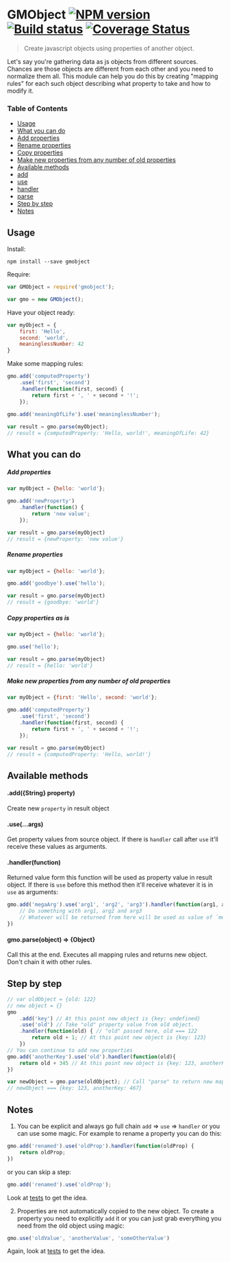 # GMObject [![NPM version](http://img.shields.io/npm/v/gmobject.svg)](https://npmjs.org/package/gmobject) [![Build status](http://img.shields.io/travis/VFK/gmobject.svg)](https://travis-ci.org/VFK/gmobject) [![Coverage Status](http://img.shields.io/coveralls/VFK/gmobject.svg)](https://coveralls.io/r/VFK/gmobject)

> Create javascript objects using properties of another object.

Let's say you're gathering data as js objects from different sources. Chances are those objects are different from each other and you need to normalize them all.
This module can help you do this by creating "mapping rules" for each such object describing what property to take and how to modify it.

### Table of Contents

- [Usage](#usage)
- [What you can do](#what-you-can-do)
 - [Add properties](#add-properties)
 - [Rename properties](#rename-properties)
 - [Copy properties](#copy-properties-as-is)
 - [Make new properties from any number of old properties](#make-new-properties-from-any-number-of-old-properties)
- [Available methods](#available-methods)
 - [add](#addstring-property)
 - [use](#useargs)
 - [handler](#handlerfunction)
 - [parse](#gmoparseobject--object)
- [Step by step](#step-by-step)
- [Notes](#notes)


## Usage
Install:
```shell
npm install --save gmobject
```

Require:
```javascript
var GMObject = require('gmobject');

var gmo = new GMObject();
```

Have your object ready:
```javascript
var myObject = {
    first: 'Hello',
    second: 'world',
    meaninglessNumber: 42
}
```

Make some mapping rules:
```javascript
gmo.add('computedProperty')
    .use('first', 'second')
    .handler(function(first, second) {
        return first + ', ' + second + '!';
    });
  
gmo.add('meaningOfLife').use('meaninglessNumber');

var result = gmo.parse(myObject);
// result = {computedProperty: 'Hello, world!', meaningOfLife: 42}
```

## What you can do
##### Add properties
```javascript
var myObject = {hello: 'world'};

gmo.add('newProperty')
    .handler(function() {
        return 'new value';
    });

var result = gmo.parse(myObject)
// result = {newProperty: 'new value'}
```

##### Rename properties
```javascript
var myObject = {hello: 'world'};

gmo.add('goodbye').use('hello');

var result = gmo.parse(myObject)
// result = {goodbye: 'world'}
```

##### Copy properties as is
```javascript
var myObject = {hello: 'world'};

gmo.use('hello');

var result = gmo.parse(myObject)
// result = {hello: 'world'}
```

##### Make new properties from any number of old properties
```javascript
var myObject = {first: 'Hello', second: 'world'};

gmo.add('computedProperty')
    .use('first', 'second')
    .handler(function(first, second) {
        return first + ', ' + second + '!';
    });

var result = gmo.parse(myObject)
// result = {computedProperty: 'Hello, world!'}
```

## Available methods
#### .add({String} property)
Create new `property` in result object

#### .use(...args)
Get property values from source object. If there is `handler` call after `use` it'll receive these values as arguments.

#### .handler(function)
Returned value form this function will be used as property value in result object.
If there is `use` before this method then it'll receive whatever it is in `use` as arguments:
```javascript
gmo.add('megaArg').use('arg1', 'arg2', 'arg3').handler(function(arg1, arg2, arg3) {
    // Do something with arg1, arg2 and arg3
    // Whatever will be returned from here will be used as value of `megaArg` property
})
```

#### gmo.parse(object) => {Object}
Call this at the end. Executes all mapping rules and returns new object. Don't chain it with other rules.

## Step by step
```javascript
// var oldObject = {old: 122}
// new object = {}
gmo
    .add('key') // At this point new object is {key: undefined}
    .use('old') // Take "old" property value from old object.
    .handler(function(old) { // "old" passed here, old === 122
        return old + 1; // At this point new object is {key: 123}
    })
// You can continue to add new properties
gmo.add('anotherKey').use('old').handler(function(old){
    return old + 345 // At this point new object is {key: 123, anotherKey: 468}
})

var newObject = gmo.parse(oldObject); // Call "parse" to return new mapped object
// newObject === {key: 123, anotherKey: 467}
```
## Notes
1. You can be explicit and always go full chain `add` => `use` => `handler` or you can use some magic.
For example to rename a property you can do this:
```javascript
gmo.add('renamed').use('oldProp').handler(function(oldProp) {
    return oldProp;
})
```
or you can skip a step:
```javascript
gmo.add('renamed').use('oldProp');
```
Look at [tests](https://github.com/VFK/gmobject/blob/master/test/test.js) to get the idea.

2. Properties are not automatically copied to the new object. To create a property you need to explicitly `add` it or you can just grab everything you need from the old object using magic:
```javascript
gmo.use('oldValue', 'anotherValue', 'someOtherValue')
```
Again, look at [tests](https://github.com/VFK/gmobject/blob/master/test/test.js) to get the idea.